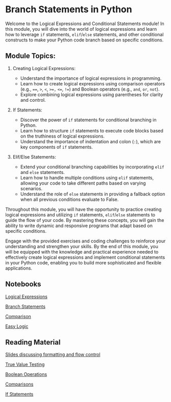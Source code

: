 # Branch Statements in Python

Welcome to the Logical Expressions and Conditional Statements module! In this
module, you will dive into the world of logical expressions and learn how to
leverage `if` statements, `elif`/`else` statements, and other conditional
constructs to make your Python code branch based on specific conditions.

## Module Topics:

1. Creating Logical Expressions:
   - Understand the importance of logical expressions in programming.
   - Learn how to create logical expressions using comparison operators (e.g.,
     `==`, `>`, `<`, `>=,` `<=`, `!=`) and Boolean operators (e.g., `and`, `or`,
     `not`). 
   - Explore combining logical expressions using parentheses for clarity and
     control. 

2. If Statements:
   - Discover the power of `if` statements for conditional branching in Python.
   - Learn how to structure `if` statements to execute code blocks based on the
     truthiness of logical expressions. 
   - Understand the importance of indentation and colon (`:`), which are key
     components of `if` statements. 

3. Elif/Else Statements:
   - Extend your conditional branching capabilities by incorporating `elif` and
     `else` statements. 
   - Learn how to handle multiple conditions using `elif` statements, allowing
     your code to take different paths based on varying scenarios. 
   - Understand the role of `else` statements in providing a fallback option
     when all previous conditions evaluate to False. 

Throughout this module, you will have the opportunity to practice creating
logical expressions and utilizing `if` statements, `elif`/`else` statements to
guide the flow of your code. By mastering these concepts, you will gain the
ability to write dynamic and responsive programs that adapt based on specific
conditions. 

Engage with the provided exercises and coding challenges to reinforce your
understanding and strengthen your skills. By the end of this module, you will be
equipped with the knowledge and practical experience needed to effectively
create logical expressions and implement conditional statements in your Python
code, enabling you to build more sophisticated and flexible applications. 

## Notebooks

[Logical Expressions](./01_logical_expressions.ipynb)

[Branch Statements](./02_branch_statements.ipynb)

[Comparison](./03_comparison.ipynb)

[Easy Logic](./04_easy_logic.ipynb)

## Reading Material

[Slides discussing formatting and flow control](https://docs.google.com/presentation/d/1kv_vDPj8qVTa7y7weHdO9Cwqso_9lL8_XPdgG7hWMn4/edit?usp=sharing)

[True Value Testing](https://docs.python.org/3/library/stdtypes.html#truth-value-testing)

[Boolean Operations](https://docs.python.org/3/library/stdtypes.html#boolean-operations-and-or-not)

[Comparisons](https://docs.python.org/3/library/stdtypes.html#comparisons)

[If Statements](https://docs.python.org/3/tutorial/controlflow.html#if-statements)